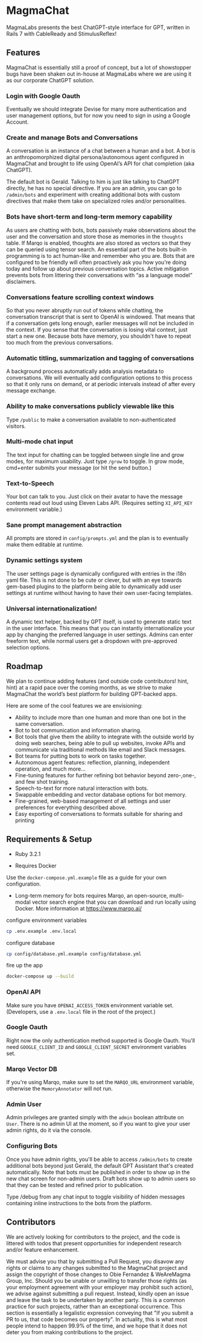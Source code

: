 # MagmaChat
MagmaLabs presents the best ChatGPT-style interface for GPT, written in Rails 7 with CableReady and StimulusReflex!

## Features
MagmaChat is essentially still a proof of concept, but a lot of showstopper bugs have been shaken out in-house at MagmaLabs where we are using it as our corporate ChatGPT solution.
### Login with Google Oauth
Eventually we should integrate Devise for many more authentication and user management options, but for now you need to sign in using a Google Account.

### Create and manage Bots and Conversations
A conversation is an instance of a chat between a human and a bot. A bot is an anthropomorphized digital persona/autonomous agent configured in MagmaChat and brought to life using OpenAI’s API for chat completion (aka ChatGPT).

The default bot is Gerald. Talking to him is just like talking to ChatGPT directly, he has no special directive. If you are an admin, you can go to `/admin/bots` and experiment with creating additional bots with custom directives that make them take on specialized roles and/or personalities.

### Bots have short-term and long-term memory capability
As users are chatting with bots, bots passively make observations about the user and the conversation and store those as memories in the `thoughts` table. If Marqo is enabled, thoughts are also stored as vectors so that they can be queried using tensor search. An essential part of the bots built-in programming is to act human-like and remember who you are. Bots that are configured to be friendly will often proactively ask you how you're doing today and follow up about previous conversation topics. Active mitigation prevents bots from littering their conversations with “as a language model” disclaimers.

### Conversations feature scrolling context windows
So that you never abruptly run out of tokens while chatting, the conversation transcript that is sent to OpenAI is windowed. That means that if a conversation gets long enough, earlier messages will not be included in the context. If you sense that the conversation is losing vital context, just start a new one. Because bots have memory, you shouldn't have to repeat too much from the previous conversations.

### Automatic titling, summarization and tagging of conversations
A background process automatically adds analysis metadata to conversations. We will eventually add configuration options to this process so that it only runs on demand, or at periodic intervals instead of after every message exchange.
### Ability to make conversations publicly viewable like this
Type `/public` to make a conversation available to non-authenticated visitors.

### Multi-mode chat input
The text input for chatting can be toggled between single line and grow modes, for maximum usability. Just type `/grow` to toggle. In grow mode, cmd+enter submits your message (or hit the send button.)

### Text-to-Speech
Your bot can talk to you. Just click on their avatar to have the message contents read out loud using Eleven Labs API. (Requires setting `XI_API_KEY` environment variable.)

### Sane prompt management abstraction
All prompts are stored in `config/prompts.yml` and the plan is to eventually make them editable at runtime.

### Dynamic settings system
The user settings page is dynamically configured with entries in the i18n yaml file. This is not done to be cute or clever, but with an eye towards gem-based plugins to the platform being able to dynamically add user settings at runtime without having to have their own user-facing templates.

### Universal internationalization!
A dynamic text helper, backed by GPT itself, is used to generate static text in the user interface. This means that you can instantly internationalize your app by changing the preferred language in user settings. Admins can enter freeform text, while normal users get a dropdown with pre-approved selection options.

## Roadmap
We plan to continue adding features (and outside code contributors! hint, hint) at a rapid pace over the coming months, as we strive to make MagmaChat the world’s best platform for building GPT-backed apps.

Here are some of the cool features we are envisioning:

* Ability to include more than one human and more than one bot in the same conversation.
* Bot to bot communication and information sharing.
* Bot tools that give them the ability to integrate with the outside world by doing web searches, being able to pull up websites, invoke APIs and communicate via traditional methods like email and Slack messages.
* Bot teams for putting bots to work on tasks together.
* Autonomous agent features: reflection, planning, independent operation, and much more…
* Fine-tuning features for further refining bot behavior beyond zero-,one-, and few shot training.
* Speech-to-text for more natural interaction with bots.
* Swappable embedding and vector database options for bot memory.
* Fine-grained, web-based management of all settings and user preferences for everything described above.
* Easy exporting of conversations to formats suitable for sharing and printing

## Requirements & Setup

* Ruby 3.2.1

* Requires Docker

Use the `docker-compose.yml.example` file as a guide for your own configuration.

* Long-term memory for bots requires Marqo, an open-source, multi-modal vector search engine that you can download and run locally using Docker. More information at https://www.marqo.ai/

configure environment variables
```sh
cp .env.example .env.local
```

configure database
```sh
cp config/database.yml.example config/database.yml
```

fire up the app
```sh
docker-compose up --build
```

### OpenAI API

Make sure you have `OPENAI_ACCESS_TOKEN` environment variable set. (Developers, use a `.env.local` file in the root of the project.)

### Google Oauth

Right now the only authentication method supported is Google Oauth. You'll need `GOOGLE_CLIENT_ID` and `GOOGLE_CLIENT_SECRET` environment variables set.

### Marqo Vector DB

If you're using Marqo, make sure to set the `MARQO_URL` environment variable, otherwise the `MemoryAnnotator` will not run.

### Admin User

Admin privileges are granted simply with the `admin` boolean attribute on `User`. There is no admin UI at the moment, so if you want to give your user admin rights, do it via the console.

### Configuring Bots

Once you have admin rights, you'll be able to access `/admin/bots` to create additional bots beyond just Gerald, the default GPT Assistant that's created automatically. Note that bots must be published in order to show up in the new chat screen for non-admin users. Draft bots show up to admin users so that they can be tested and refined prior to publication.

Type /debug from any chat input to toggle visibility of hidden messages containing inline instructions to the bots from the platform.

## Contributors

We are actively looking for contributors to the project, and the code is littered with todos that present opportunities for independent research and/or feature enhancement.

We must advise you that by submitting a Pull Request, you disavow any rights or claims to any changes submitted to the MagmaChat project and assign the copyright of those changes to Obie Fernandez & WeAreMagma Group, Inc. Should you be unable or unwilling to transfer those rights (as your employment agreement with your employer may prohibit such action), we advise against submitting a pull request. Instead, kindly open an issue and leave the task to be undertaken by another party. This is a common practice for such projects, rather than an exceptional occurrence. This section is essentially a legalistic expression conveying that "If you submit a PR to us, that code becomes our property". In actuality, this is what most people intend to happen 99.9% of the time, and we hope that it does not deter you from making contributions to the project.
